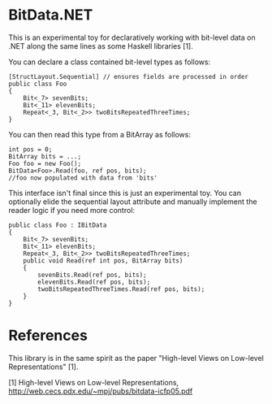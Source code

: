 # BitData.NET

This is an experimental toy for declaratively working with bit-level data on .NET
along the same lines as some Haskell libraries [1].

You can declare a class contained bit-level types as follows:

	[StructLayout.Sequential] // ensures fields are processed in order
	public class Foo
	{
		Bit<_7> sevenBits;
		Bit<_11> elevenBits;
		Repeat<_3, Bit<_2>> twoBitsRepeatedThreeTimes;
	}

You can then read this type from a BitArray as follows:

	int pos = 0;
	BitArray bits = ...;
	Foo foo = new Foo();
	BitData<Foo>.Read(foo, ref pos, bits);
	//foo now populated with data from 'bits'

This interface isn't final since this is just an experimental toy. You can optionally
elide the sequential layout attribute and manually implement the reader logic if you
need more control:

	public class Foo : IBitData
	{
		Bit<_7> sevenBits;
		Bit<_11> elevenBits;
		Repeat<_3, Bit<_2>> twoBitsRepeatedThreeTimes;
		public void Read(ref int pos, BitArray bits)
		{
			sevenBits.Read(ref pos, bits);
			elevenBits.Read(ref pos, bits);
			twoBitsRepeatedThreeTimes.Read(ref pos, bits);
		}
	}

# References

This library is in the same spirit as the paper "High-level Views on Low-level Representations" [1].

[1] High-level Views on Low-level Representations, http://web.cecs.pdx.edu/~mpj/pubs/bitdata-icfp05.pdf